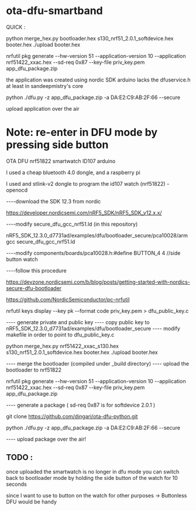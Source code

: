 # ota-dfu-smartband
QUICK :

python merge_hex.py bootloader.hex s130_nrf51_2.0.1_softdevice.hex  booter.hex
./upload booter.hex

nrfutil pkg generate --hw-version 51 --application-version 10 --application nrf51422_xxac.hex --sd-req 0x87 --key-file priv_key.pem app_dfu_package.zip

the application was created using nordic SDK
arduino lacks the dfuservice.h at least in sandeepmistry's core

python ./dfu.py -z app_dfu_package.zip -a DA:E2:C9:AB:2F:66 --secure

upload application over the air

Note: re-enter in DFU mode by pressing side button
===================================================


OTA DFU nrf51822 smartwatch ID107 arduino


I used a cheap bluetooth 4.0 dongle, and a raspberry pi

I used and stlink-v2 dongle to program the id107 watch (nrf51822) - openocd 

----download the SDK 12.3 from nordic

https://developer.nordicsemi.com/nRF5_SDK/nRF5_SDK_v12.x.x/


----modify secure_dfu_gcc_nrf51.ld (in this repository)

nRF5_SDK_12.3.0_d7731ad/examples/dfu/bootloader_secure/pca10028/armgcc
secure_dfu_gcc_nrf51.ld

----modify components/boards/pca10028.h:#define BUTTON_4       4 //side button watch

----follow this procedure

https://devzone.nordicsemi.com/b/blog/posts/getting-started-with-nordics-secure-dfu-bootloader


https://github.com/NordicSemiconductor/pc-nrfutil

nrfutil keys display --key pk --format code priv_key.pem > dfu_public_key.c


---- generate private and public key
---- copy public key to nRF5_SDK_12.3.0_d7731ad/examples/dfu/bootloader_secure
---- modify makefile in order to point to dfu_public_key.c



python merge_hex.py nrf51422_xxac_s130.hex s130_nrf51_2.0.1_softdevice.hex  booter.hex
./upload booter.hex

---- merge the bootloader (compiled under _build directory) 
---- upload the bootloader to nrf51822



nrfutil pkg generate --hw-version 51 --application-version 10 --application nrf51422_xxac.hex --sd-req 0x87 --key-file priv_key.pem app_dfu_package.zip

---- generate a package ( sd-req 0x87 is for softdevice 2.0.1 )



git clone https://github.com/dingari/ota-dfu-python.git


python ./dfu.py -z app_dfu_package.zip -a DA:E2:C9:AB:2F:66 --secure

---- upload package over the air!

TODO :
------------------
once uploaded the smartwatch is no longer in dfu mode
you can switch back to bootloader mode by holding the side button of the watch for 10 seconds



since I want to use to button on the watch for other purposes 
-> Buttonless DFU would be handy


